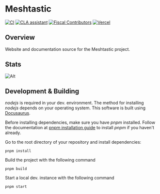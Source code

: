 # Meshtastic

[![CI](https://img.shields.io/github/actions/workflow/status/meshtastic/meshtastic/ci.yml?branch=master&label=actions&logo=github&color=yellow)](https://github.com/meshtastic/meshtastic/actions/workflows/ci.yml)
[![CLA assistant](https://cla-assistant.io/readme/badge/meshtastic/meshtastic)](https://cla-assistant.io/meshtastic/repo)
[![Fiscal Contributors](https://opencollective.com/meshtastic/tiers/badge.svg?label=Fiscal%20Contributors&color=deeppink)](https://opencollective.com/meshtastic/)
[![Vercel](https://img.shields.io/static/v1?label=Powered%20by&message=Vercel&style=flat&logo=vercel&color=000000)](https://vercel.com?utm_source=meshtastic&utm_campaign=oss)

## Overview

Website and documentation source for the Meshtastic project.

## Stats

![Alt](https://repobeats.axiom.co/api/embed/9ef7282debe009789c697432a86499ac2b058a86.svg "Repobeats analytics image")

## Development & Building

_nodejs_ is required in your dev. environment. The method for installing _nodejs_ depends on your operating system. This software is built using [Docusaurus](https://docusaurus.io).

Before installing dependencies, make sure you have _pnpm_ installed. Follow the documentation at [pnpm installation guide](https://pnpm.io/installation) to install _pnpm_ if you haven't already.

Go to the root directory of your repository and install dependencies:

```shell
pnpm install
```

Build the project with the following command

```shell
pnpm build
```

Start a local dev. instance with the following command

```shell
pnpm start
```

